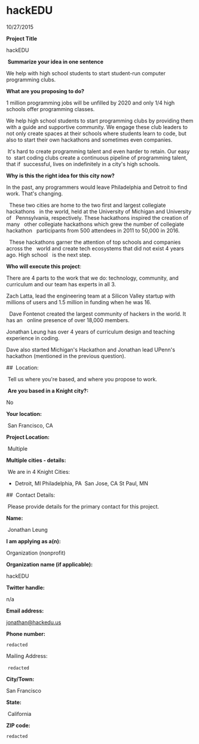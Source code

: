 # hackEDU

10/27/2015

**Project Title**

hackEDU

 **Summarize your idea in one sentence** 

We help with high school students to start student-run computer programming
clubs. 

**What are you proposing to do?** 

1 million programming jobs will be unfilled by 2020 and only 1/4 high schools
offer programming classes.  

We help high school students to start programming clubs by providing them with a
guide and supportive community. We engage these club leaders to not only create
spaces at their schools where students learn to code, but also to start their
own hackathons and sometimes even companies. 

 It's hard to create programming talent and even harder to retain. Our easy to
 start coding clubs create a continuous pipeline of programming talent, that if
 successful, lives on indefinitely in a city's high schools. 

**Why is this the right idea for this city now?**

In the past, any programmers would leave Philadelphia and Detroit to find work.
That's changing.

  These two cities are home to the two first and largest collegiate hackathons
  in the world, held at the University of Michigan and University of
  Pennsylvania, respectively. These hackathons inspired the creation of many
  other collegiate hackathons which grew the number of collegiate hackathon
  participants from 500 attendees in 2011 to 50,000 in 2016.

  These hackathons garner the attention of top schools and companies across the
  world and create tech ecosystems that did not exist 4 years ago. High school
  is the next step. 

**Who will execute this project**:

There are 4 parts to the work that we do: technology, community, and curriculum
and our team has experts in all 3.  

Zach Latta, lead the engineering team at a Silicon Valley startup with millions
of users and 1.5 million in funding when he was 16.

  Dave Fontenot created the largest community of hackers in the world. It has an
  online presence of over 18,000 members.  

Jonathan Leung has over 4 years of curriculum design and teaching experience in
coding.  

Dave also started Michigan's Hackathon and Jonathan lead UPenn's hackathon
(mentioned in the previous question). 

##  Location:

 Tell us where you're based, and where you propose to work. 

 **Are you based in a Knight city?: **

No

**Your location:**

 San Francisco, CA 

**Project Location:**

 Multiple 

**Multiple cities - details:**

 We are in 4 Knight Cities:  

- Detroit, MI Philadelphia, PA  San Jose, CA St Paul, MN 

##  Contact Details:

 Please provide details for the primary contact for this project. 

**Name:**

 Jonathan Leung

**I am applying as a(n):**

Organization (nonprofit) 

**Organization name (if applicable):**

hackEDU 

**Twitter handle:**

n/a 

**Email address:**

jonathan@hackedu.us 

**Phone number:**

`redacted`

Mailing Address:

 `redacted`

**City/Town:**

San Francisco

**State:**

 California 

**ZIP code: **

`redacted`
